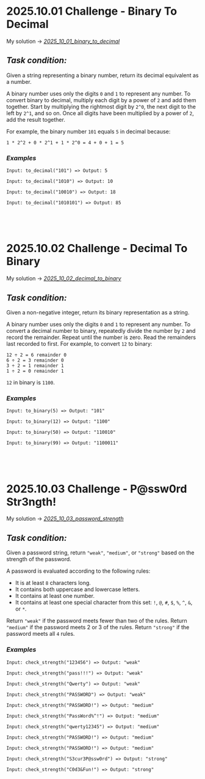 # 2025.10.01 Challenge - Binary To Decimal

My solution -> *[2025_10_01_binary_to_decimal](2025_10_01_binary_to_decimal.py)*

## **_Task condition:_**

Given a string representing a binary number, return its decimal equivalent as a number.

A binary number uses only the digits `0` and `1` to represent any number. To convert binary to decimal, multiply each digit by a power of `2` and add them together. Start by multiplying the rightmost digit by `2^0`, the next digit to the left by `2^1`, and so on. Once all digits have been multiplied by a power of `2`, add the result together.

For example, the binary number `101` equals `5` in decimal because:

```
1 * 2^2 + 0 * 2^1 + 1 * 2^0 = 4 + 0 + 1 = 5
```

### **_Examples_**

```
Input: to_decimal("101") => Output: 5

Input: to_decimal("1010") => Output: 10

Input: to_decimal("10010") => Output: 18

Input: to_decimal("1010101") => Output: 85
```

#

<br />

# 2025.10.02 Challenge - Decimal To Binary

My solution -> *[2025_10_02_decimal_to_binary](2025_10_02_decimal_to_binary.py)*

## **_Task condition:_**

Given a non-negative integer, return its binary representation as a string.

A binary number uses only the digits `0` and `1` to represent any number. To convert a decimal number to binary, repeatedly divide the number by `2` and record the remainder. Repeat until the number is zero. Read the remainders last recorded to first. For example, to convert `12` to binary:

```
12 ÷ 2 = 6 remainder 0
6 ÷ 2 = 3 remainder 0
3 ÷ 2 = 1 remainder 1
1 ÷ 2 = 0 remainder 1
```

`12` in binary is `1100`.

### **_Examples_**

```
Input: to_binary(5) => Output: "101"

Input: to_binary(12) => Output: "1100"

Input: to_binary(50) => Output: "110010"

Input: to_binary(99) => Output: "1100011"
```

#

<br />

# 2025.10.03 Challenge - P@ssw0rd Str3ngth!

My solution -> *[2025_10_03_password_strength](2025_10_03_password_strength.py)*

## **_Task condition:_**

Given a password string, return `"weak"`, `"medium"`, or `"strong"` based on the strength of the password.

A password is evaluated according to the following rules:

- It is at least `8` characters long.
- It contains both uppercase and lowercase letters.
- It contains at least one number.
- It contains at least one special character from this set: `!`, `@`, `#`, `$`, `%`, `^`, `&`, or `*`.

Return `"weak"` if the password meets fewer than two of the rules. Return `"medium"` if the password meets 2 or 3 of the rules. Return `"strong"` if the password meets all `4` rules.

### **_Examples_**

```
Input: check_strength("123456") => Output: "weak"

Input: check_strength("pass!!!") => Output: "weak"

Input: check_strength("Qwerty") => Output: "weak"

Input: check_strength("PASSWORD") => Output: "weak"

Input: check_strength("PASSWORD!") => Output: "medium"

Input: check_strength("PassWord%^!") => Output: "medium"

Input: check_strength("qwerty12345") => Output: "medium"

Input: check_strength("PASSWORD!") => Output: "medium"

Input: check_strength("PASSWORD!") => Output: "medium"

Input: check_strength("S3cur3P@ssw0rd") => Output: "strong"

Input: check_strength("C0d3&Fun!") => Output: "strong"
```

#

<br />